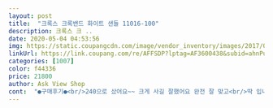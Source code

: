 ```yaml
---
layout: post 
title:  "크록스 크록밴드 화이트 샌들 11016-100" 
description: 크록스 크 ..
date: 2020-05-04 04:53:56 
img: https://static.coupangcdn.com/image/vendor_inventory/images/2017/07/04/17/1/432524e0-26d7-4ef9-ae60-3ab3c0e735a8.jpg 
linkUrl: https://link.coupang.com/re/AFFSDP?lptag=AF3600438&subid=ahnPublicAsk&pageKey=104118413&itemId=280675979&vendorItemId=70570817336&traceid=V0-113-a81a3567e0107962 
categories: [1007] 
color: f44336 
price: 21800 
author: Ask View Shop 
cont:  "●구매후기●<br/>240으로 샀어요~~ 크게 사길 잘했어요 완전 잘 맞고<br/>딱 입니다 모두 한사이즈 크게 사셔야해요~!!<br/>원래 235신는데 230시키고 작으면 어떡하지 고민했었지만 생각보다 사이즈가 맞아서 좋아요 ㅜㅜ 실물이 훨이쁘네요 겨울때빼곤 맨날 신고다닐거같애요!<br/>제 발사이즈가 230인데 모든 신발은 무조건 230으로 샀었는데<br/>존예입니당 큰게 많이 작게나온거 같아요 다음엔 더 큰걸로 시켜야 겠어요 ㅎㅎ<br/>진짜 예뻐요요오오오<br/>크록스는 무조건 10사이즈 크게 사야된다고해서<br/>" 
---
```

